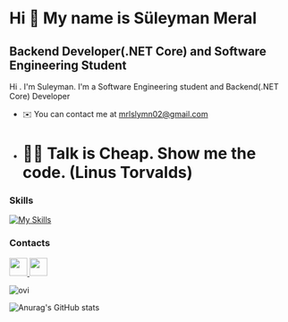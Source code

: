 Hi 👋 My name is Süleyman Meral
===============================

Backend Developer(.NET Core) and Software Engineering Student
-----------------

Hi . I'm Suleyman. I'm a Software Engineering student and Backend(.NET Core) Developer


*   ✉️  You can contact me at [mrlslymn02@gmail.com](mailto:mrlslymn02@gmail.com)


*   # 👨‍💻 Talk is Cheap. Show me the code. (Linus Torvalds)
  
  


### Skills 
[![My Skills](https://skillicons.dev/icons?i=cs,dotnet,git,postman,bootstrap,docker)](https://skillicons.dev)

        
### Contacts                 
   <p align="left"> <a href="https://www.github.com/suleymannmeral" target="_blank" rel="noreferrer"> <picture> <source media="(prefers-color-scheme: dark)" srcset="https://raw.githubusercontent.com/danielcranney/readme-generator/main/public/icons/socials/github-dark.svg" /> <source media="(prefers-color-scheme: light)" srcset="https://raw.githubusercontent.com/danielcranney/readme-generator/main/public/icons/socials/github.svg" /> <img src="https://raw.githubusercontent.com/danielcranney/readme-generator/main/public/icons/socials/github.svg" width="32" height="32" /> </picture> </a> <a href="https://www.linkedin.com/in/süleyman-meral-87241124a/" target="_blank" rel="noreferrer"> <picture> <source media="(prefers-color-scheme: dark)" srcset="https://raw.githubusercontent.com/danielcranney/readme-generator/main/public/icons/socials/linkedin-dark.svg" /> <source media="(prefers-color-scheme: light)" srcset="https://raw.githubusercontent.com/danielcranney/readme-generator/main/public/icons/socials/linkedin.svg" /> <img src="https://raw.githubusercontent.com/danielcranney/readme-generator/main/public/icons/socials/linkedin.svg" width="32" height="32" /> </picture> </a></p>



<img src="https://github-readme-stats.vercel.app/api/top-langs?username=suleymannmeral&show_icons=true&locale=en&layout=compact&theme=chartreuse-dark" alt="ovi" />

<div>

![Anurag's GitHub stats](https://github-readme-stats.vercel.app/api?username=suleymannmeral&show_icons=true&theme=dracula)
###
###


